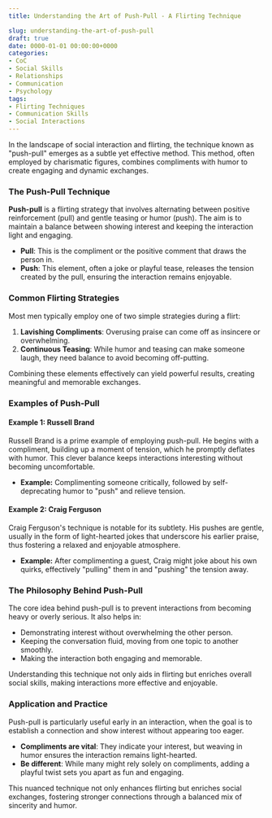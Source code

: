 ```yaml
---
title: Understanding the Art of Push-Pull - A Flirting Technique

slug: understanding-the-art-of-push-pull 
draft: true
date: 0000-01-01 00:00:00+0000
categories:
- CoC
- Social Skills
- Relationships
- Communication
- Psychology
tags:
- Flirting Techniques
- Communication Skills
- Social Interactions
---
```


In the landscape of social interaction and flirting, the technique known as "push-pull" emerges as a subtle yet effective method. This method, often employed by charismatic figures, combines compliments with humor to create engaging and dynamic exchanges.

### The Push-Pull Technique

**Push-pull** is a flirting strategy that involves alternating between positive reinforcement (pull) and gentle teasing or humor (push). The aim is to maintain a balance between showing interest and keeping the interaction light and engaging.

- **Pull**: This is the compliment or the positive comment that draws the person in.
- **Push**: This element, often a joke or playful tease, releases the tension created by the pull, ensuring the interaction remains enjoyable.

### Common Flirting Strategies

Most men typically employ one of two simple strategies during a flirt:

1. **Lavishing Compliments**: Overusing praise can come off as insincere or overwhelming.
2. **Continuous Teasing**: While humor and teasing can make someone laugh, they need balance to avoid becoming off-putting.

Combining these elements effectively can yield powerful results, creating meaningful and memorable exchanges.

### Examples of Push-Pull

#### Example 1: Russell Brand

Russell Brand is a prime example of employing push-pull. He begins with a compliment, building up a moment of tension, which he promptly deflates with humor. This clever balance keeps interactions interesting without becoming uncomfortable.

- **Example:** Complimenting someone critically, followed by self-deprecating humor to "push" and relieve tension.

#### Example 2: Craig Ferguson

Craig Ferguson's technique is notable for its subtlety. His pushes are gentle, usually in the form of light-hearted jokes that underscore his earlier praise, thus fostering a relaxed and enjoyable atmosphere.

- **Example:** After complimenting a guest, Craig might joke about his own quirks, effectively "pulling" them in and "pushing" the tension away.

### The Philosophy Behind Push-Pull

The core idea behind push-pull is to prevent interactions from becoming heavy or overly serious. It also helps in:

- Demonstrating interest without overwhelming the other person.
- Keeping the conversation fluid, moving from one topic to another smoothly.
- Making the interaction both engaging and memorable.

Understanding this technique not only aids in flirting but enriches overall social skills, making interactions more effective and enjoyable.

### Application and Practice

Push-pull is particularly useful early in an interaction, when the goal is to establish a connection and show interest without appearing too eager.

- **Compliments are vital**: They indicate your interest, but weaving in humor ensures the interaction remains light-hearted.
- **Be different**: While many might rely solely on compliments, adding a playful twist sets you apart as fun and engaging.

This nuanced technique not only enhances flirting but enriches social exchanges, fostering stronger connections through a balanced mix of sincerity and humor.
